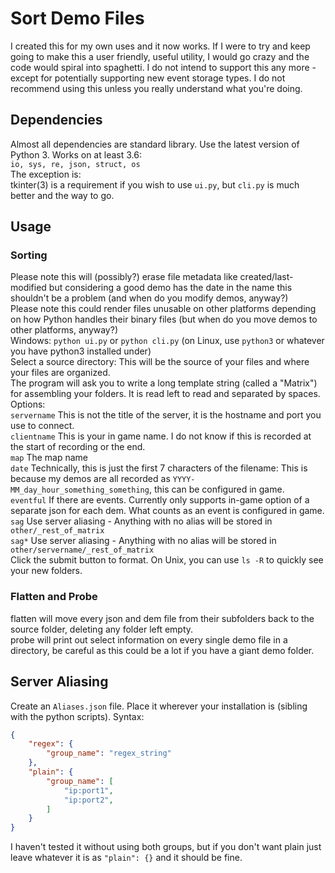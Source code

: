 # Sort Demo Files
I created this for my own uses and it now works. If I were to try and keep going to make this a user friendly, useful utility, I would go crazy and the code would spiral into spaghetti.
I do not intend to support this any more - except for potentially supporting new event storage types.
I do not recommend using this unless you really understand what you're doing.

## Dependencies
Almost all dependencies are standard library. Use the latest version of Python 3. Works on at least 3.6:  \
`io, sys, re, json, struct, os`  \
The exception is:  \
tkinter(3) is a requirement if you wish to use `ui.py`, but `cli.py` is much better and the way to go.

## Usage
### Sorting
Please note this will (possibly?) erase file metadata like created/last-modified but considering a good demo has the date in the name this shouldn't be a problem (and when do you modify demos, anyway?)  \
Please note this could render files unusable on other platforms depending on how Python handles their binary files (but when do you move demos to other platforms, anyway?) \
Windows: `python ui.py` or `python cli.py` (on Linux, use `python3` or whatever you have python3 installed under) \
Select a source directory: This will be the source of your files and where your files are organized.  \
The program will ask you to write a long template string (called a "Matrix") for assembling your folders. It is read left to read and separated by spaces. Options:  \
`servername` This is not the title of the server, it is the hostname and port you use to connect.  \
`clientname` This is your in game name. I do not know if this is recorded at the start of recording or the end.  \
`map` The map name  \
`date` Technically, this is just the first 7 characters of the filename: This is because my demos are all recorded as `YYYY-MM_day_hour_something_something`, this can be configured in game.  \
`eventful` If there are events. Currently only supports in-game option of a separate json for each dem. What counts as an event is configured in game.  \
`sag` Use server aliasing - Anything with no alias will be stored in `other/_rest_of_matrix` \
`sag*` Use server aliasing - Anything with no alias will be stored in `other/servername/_rest_of_matrix`  \
Click the submit button to format. On Unix, you can use `ls -R` to quickly see your new folders.

### Flatten and Probe
flatten will move every json and dem file from their subfolders back to the source folder, deleting any folder left empty.  \
probe will print out select information on every single demo file in a directory, be careful as this could be a lot if you have a giant demo folder.

## Server Aliasing
Create an `Aliases.json` file. Place it wherever your installation is (sibling with the python scripts). Syntax:
```json
{
	"regex": {
		"group_name": "regex_string"
	},
	"plain": {
		"group_name": [
			"ip:port1",
			"ip:port2",
		]
	}
}
```
I haven't tested it without using both groups, but if you don't want plain just leave whatever it is as `"plain": {}` and it should be fine.

